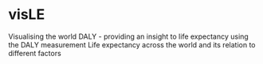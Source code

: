 # visLE
Visualising the world DALY - providing an insight to life expectancy using the DALY measurement
Life expectancy across the world and its relation to different factors
